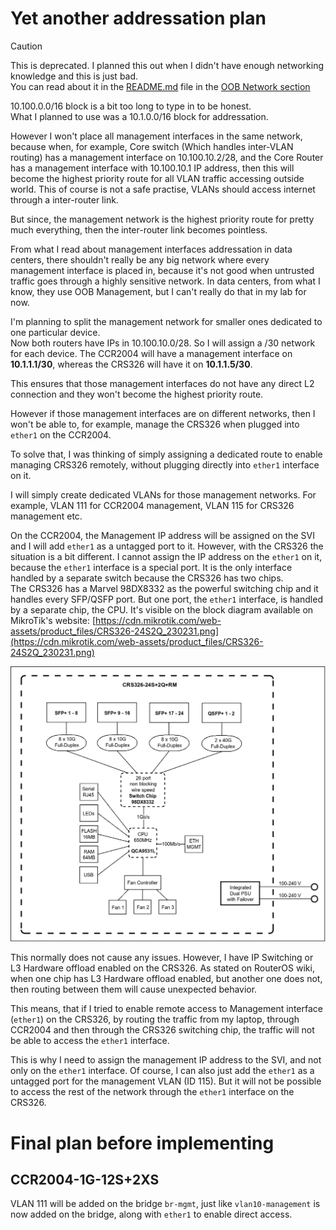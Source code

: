 # Yet another addressation plan

> [!CAUTION]   
> This is deprecated. 
> I planned this out when I didn't have enough networking knowledge and this is just bad.   
> You can read about it in the [README.md](../README.md) file in the [OOB Network section](../README.md#oob-network)


10.100.0.0/16 block is a bit too long to type in to be honest.  
What I planned to use was a 10.1.0.0/16 block for addressation.  

However I won't place all management interfaces in the same network, because when, for example, Core switch (Which handles inter-VLAN routing) has a management interface on 10.100.10.2/28, and the Core Router has a management interface with 10.100.10.1 IP address, then this will become the highest priority route for all VLAN traffic accessing outside world. This of course is not a safe practise, VLANs should access internet through a inter-router link.   

But since, the management network is the highest priority route for pretty much everything, then the inter-router link becomes pointless.  

From what I read about management interfaces addressation in data centers, there shouldn't really be any big network where every management interface is placed in, because it's not good when untrusted traffic goes through a highly sensitive network. In data centers, from what I know, they use OOB Management, but I can't really do that in my lab for now.

I'm planning to split the management network for smaller ones dedicated to one particular device.  
Now both routers have IPs in 10.100.10.0/28. So I will assign a /30 network for each device. 
The CCR2004 will have a management interface on **10.1.1.1/30**, whereas the CRS326 will have it on **10.1.1.5/30**.  

This ensures that those management interfaces do not have any direct L2 connection and they won't become the highest priority route.  

However if those management interfaces are on different networks, then I won't be able to, for example, manage the CRS326 when plugged into `ether1` on the CCR2004.  

To solve that, I was thinking of simply assigning a dedicated route to enable managing CRS326 remotely, without plugging directly into `ether1` interface on it.  

I will simply create dedicated VLANs for those management networks. For example, VLAN 111 for CCR2004 management, VLAN 115 for CRS326 management etc.  

On the CCR2004, the Management IP address will be assigned on the SVI and I will add `ether1` as a untagged port to it. 
However, with the CRS326 the situation is a bit different. I cannot assign the IP address on the `ether1` on it, because the `ether1` interface is a special port. 
It is the only interface handled by a separate switch because the CRS326 has two chips.  
The CRS326 has a Marvel 98DX8332 as the powerful switching chip and it handles every SFP/QSFP port. But one port, the `ether1` interface, is handled by a separate chip, the CPU.
It's visible on the block diagram available on MikroTik's website: [https://cdn.mikrotik.com/web-assets/product_files/CRS326-24S2Q_230231.png](https://cdn.mikrotik.com/web-assets/product_files/CRS326-24S2Q_230231.png)  


![Block Diagram](../media/CRS326-24S2Q_230231.png)   

This normally does not cause any issues. However, I have IP Switching or L3 Hardware offload enabled on the CRS326. 
As stated on RouterOS wiki, when one chip has L3 Hardware offload enabled, but another one does not, then routing between them will cause unexpected behavior.

This means, that if I tried to enable remote access to Management interface (`ether1`) on the CRS326, by routing the traffic from my laptop, through CCR2004 and then through the CRS326 switching chip, the traffic will not be able to access the `ether1` interface.   

This is why I need to assign the management IP address to the SVI, and not only on the `ether1` interface.
Of course, I can also just add the `ether1` as a untagged port for the management VLAN (ID 115). But it will not be possible to access the rest of the network through the `ether1` interface on the CRS326.


# Final plan before implementing

## CCR2004-1G-12S+2XS

VLAN 111 will be added on the bridge `br-mgmt`, just like `vlan10-management` is now added on the bridge, along with `ether1` to enable direct access.

